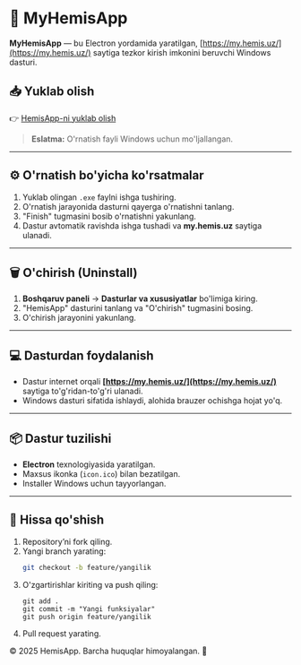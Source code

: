 # 🚀 MyHemisApp

**MyHemisApp** — bu Electron yordamida yaratilgan, [https://my.hemis.uz/](https://my.hemis.uz/) saytiga tezkor kirish imkonini beruvchi Windows dasturi.

## 📥 Yuklab olish

👉 [HemisApp-ni yuklab olish](https://github.com/jasurhaydarovcode/My-Hemis-App/releases/download/v1.0.0/HemisApp.Setup.1.0.0.exe)

> **Eslatma:** O'rnatish fayli Windows uchun mo'ljallangan.

---

## ⚙️ O'rnatish bo'yicha ko'rsatmalar

1. Yuklab olingan `.exe` faylni ishga tushiring.
2. O'rnatish jarayonida dasturni qayerga o'rnatishni tanlang.
3. "Finish" tugmasini bosib o'rnatishni yakunlang.
4. Dastur avtomatik ravishda ishga tushadi va **my.hemis.uz** saytiga ulanadi.

---

## 🗑️ O'chirish (Uninstall)

1. **Boshqaruv paneli** → **Dasturlar va xususiyatlar** bo'limiga kiring.
2. "HemisApp" dasturini tanlang va "O'chirish" tugmasini bosing.
3. O'chirish jarayonini yakunlang.

---

## 💻 Dasturdan foydalanish

- Dastur internet orqali **[https://my.hemis.uz/](https://my.hemis.uz/)** saytiga to'g'ridan-to'g'ri ulanadi.
- Windows dasturi sifatida ishlaydi, alohida brauzer ochishga hojat yo'q.

---

## 📦 Dastur tuzilishi

- **Electron** texnologiyasida yaratilgan.
- Maxsus ikonka (`icon.ico`) bilan bezatilgan.
- Installer Windows uchun tayyorlangan.

---

## 🤝 Hissa qo'shish

1. Repository’ni fork qiling.
2. Yangi branch yarating:
   ```bash
   git checkout -b feature/yangilik
   ```
3. O'zgartirishlar kiriting va push qiling:
   ```
   git add .
   git commit -m "Yangi funksiyalar"
   git push origin feature/yangilik
   ```
4. Pull request yarating.

© 2025 HemisApp. Barcha huquqlar himoyalangan. 🌟